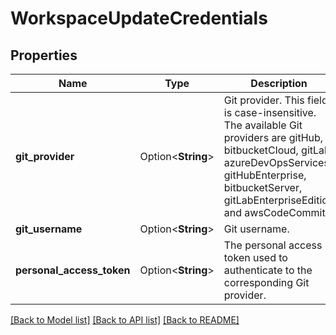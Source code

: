# WorkspaceUpdateCredentials

## Properties

Name | Type | Description | Notes
------------ | ------------- | ------------- | -------------
**git_provider** | Option<**String**> | Git provider. This field is case-insensitive. The available Git providers are gitHub, bitbucketCloud, gitLab, azureDevOpsServices, gitHubEnterprise, bitbucketServer, gitLabEnterpriseEdition and awsCodeCommit. | [optional]
**git_username** | Option<**String**> | Git username. | [optional]
**personal_access_token** | Option<**String**> | The personal access token used to authenticate to the corresponding Git provider. | [optional]

[[Back to Model list]](../README.md#documentation-for-models) [[Back to API list]](../README.md#documentation-for-api-endpoints) [[Back to README]](../README.md)


